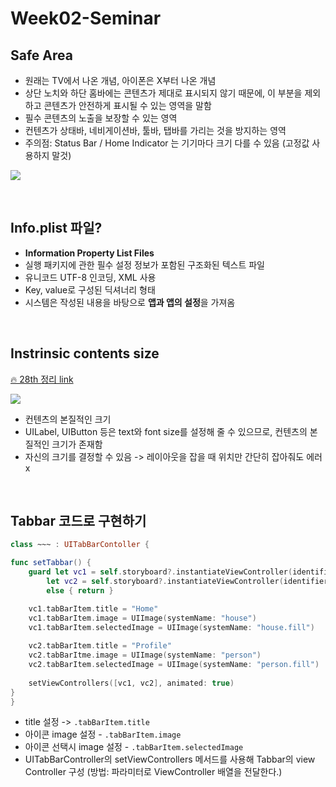 # Week02-Seminar

## Safe Area

- 원래는 TV에서 나온 개념, 아이폰은 X부터 나온 개념
- 상단 노치와 하단 홈바에는 콘텐츠가 제대로 표시되지 않기 때문에, 이 부분을 제외하고 콘텐츠가 안전하게 표시될 수 있는 영역을 말함
- 필수 콘텐츠의 노출을 보장할 수 있는 영역
- 컨텐츠가 상태바, 네비게이션바, 툴바, 탭바를 가리는 것을 방지하는 영역
- 주의점: Status Bar / Home Indicator 는 기기마다 크기 다를 수 있음 (고정값 사용하지 말것)

![](https://images.velog.io/images/hyesuuou/post/e27dfec5-84c0-4d09-8ad2-edbc35c00e47/image.png)

<br>

## Info.plist 파일?
- **Information Property List Files**
- 실행 패키지에 관한 필수 설정 정보가 포함된 구조화된 텍스트 파일
- 유니코드 UTF-8 인코딩, XML 사용
- Key, value로 구성된 딕셔너리 형태
- 시스템은 작성된 내용을 바탕으로 **앱과 앱의 설정**을 가져옴

<br>

## Instrinsic contents size
[🔥 28th 정리 link](https://github.com/28th-BE-SOPT-iOS-Part/KimHyeSoo/tree/main/Seminar/SOPT-seminar-2#intrinsic-size)

![](https://images.velog.io/images/hyesuuou/post/4a894719-3268-4942-aaf4-4c5d03e38987/image.png)
- 컨텐츠의 본질적인 크기 
- UILabel, UIButton 등은 text와 font size를 설정해 줄 수 있으므로, 컨텐츠의 본질적인 크기가 존재함
- 자신의 크기를 결정할 수 있음
-> 레이아웃을 잡을 때 위치만 간단히 잡아줘도 에러 x

<br>

## Tabbar 코드로 구현하기
``` swift
class ~~~ : UITabBarContoller {

func setTabbar() {
	guard let vc1 = self.storyboard?.instantiateViewController(identifier: "vc1"),
    	let vc2 = self.storyboard?.instantiateViewController(identifier: "vc2")
        else { return }

	vc1.tabBarItem.title = "Home"
    vc1.tabBarItem.image = UIImage(systemName: "house")
    vc1.tabBarItem.selectedImage = UIImage(systemName: "house.fill")
    
    vc2.tabBarItem.title = "Profile"
    vc2.tabBarItme.image = UIImage(systemName: "person")
    vc2.tabBarItem.selectedImage = UIImage(systemName: "person.fill")
    
    setViewControllers([vc1, vc2], animated: true)
}
}
```

- title 설정 -> `.tabBarItem.title`
- 아이콘 image 설정 - `.tabBarItem.image`
- 아이콘 선택시 image 설정 - `.tabBarItem.selectedImage`
- UITabBarController의 setViewControllers 메서드를 사용해 Tabbar의 view Controller 구성 (방법: 파라미터로 ViewController 배열을 전달한다.)
